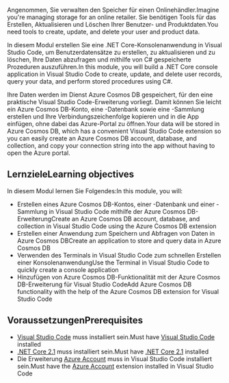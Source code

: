 <span data-ttu-id="46209-101">Angenommen, Sie verwalten den Speicher für einen Onlinehändler.</span><span class="sxs-lookup"><span data-stu-id="46209-101">Imagine you're managing storage for an online retailer.</span></span> <span data-ttu-id="46209-102">Sie benötigen Tools für das Erstellen, Aktualisieren und Löschen Ihrer Benutzer- und Produktdaten.</span><span class="sxs-lookup"><span data-stu-id="46209-102">You need tools to create, update, and delete your user and product data.</span></span>

<span data-ttu-id="46209-103">In diesem Modul erstellen Sie eine .NET Core-Konsolenanwendung in Visual Studio Code, um Benutzerdatensätze zu erstellen, zu aktualisieren und zu löschen, Ihre Daten abzufragen und mithilfe von C# gespeicherte Prozeduren auszuführen.</span><span class="sxs-lookup"><span data-stu-id="46209-103">In this module, you will build a .NET Core console application in Visual Studio Code to create, update, and delete user records, query your data, and perform stored procedures using C#.</span></span>

<span data-ttu-id="46209-104">Ihre Daten werden im Dienst Azure Cosmos DB gespeichert, für den eine praktische Visual Studio Code-Erweiterung vorliegt. Damit können Sie leicht ein Azure Cosmos DB-Konto, eine -Datenbank sowie eine -Sammlung erstellen und Ihre Verbindungszeichenfolge kopieren und in die App einfügen, ohne dabei das Azure-Portal zu öffnen.</span><span class="sxs-lookup"><span data-stu-id="46209-104">Your data will be stored in Azure Cosmos DB, which has a convenient Visual Studio Code extension so you can easily create an Azure Cosmos DB account, database, and collection, and copy your connection string into the app without having to open the Azure portal.</span></span>

## <a name="learning-objectives"></a><span data-ttu-id="46209-105">Lernziele</span><span class="sxs-lookup"><span data-stu-id="46209-105">Learning objectives</span></span>

<span data-ttu-id="46209-106">In diesem Modul lernen Sie Folgendes:</span><span class="sxs-lookup"><span data-stu-id="46209-106">In this module, you will:</span></span>  

- <span data-ttu-id="46209-107">Erstellen eines Azure Cosmos DB-Kontos, einer -Datenbank und einer -Sammlung in Visual Studio Code mithilfe der Azure Cosmos DB-Erweiterung</span><span class="sxs-lookup"><span data-stu-id="46209-107">Create an Azure Cosmos DB account, database, and collection in Visual Studio Code using the Azure Cosmos DB extension</span></span>
- <span data-ttu-id="46209-108">Erstellen einer Anwendung zum Speichern und Abfragen von Daten in Azure Cosmos DB</span><span class="sxs-lookup"><span data-stu-id="46209-108">Create an application to store and query data in Azure Cosmos DB</span></span>
- <span data-ttu-id="46209-109">Verwenden des Terminals in Visual Studio Code zum schnellen Erstellen einer Konsolenanwendung</span><span class="sxs-lookup"><span data-stu-id="46209-109">Use the Terminal in Visual Studio Code to quickly create a console application</span></span>
- <span data-ttu-id="46209-110">Hinzufügen von Azure Cosmos DB-Funktionalität mit der Azure Cosmos DB-Erweiterung für Visual Studio Code</span><span class="sxs-lookup"><span data-stu-id="46209-110">Add Azure Cosmos DB functionality with the help of the Azure Cosmos DB extension for Visual Studio Code</span></span>

## <a name="prerequisites"></a><span data-ttu-id="46209-111">Voraussetzungen</span><span class="sxs-lookup"><span data-stu-id="46209-111">Prerequisites</span></span>

- <span data-ttu-id="46209-112">[Visual Studio Code](https://code.visualstudio.com/) muss installiert sein.</span><span class="sxs-lookup"><span data-stu-id="46209-112">Must have [Visual Studio Code](https://code.visualstudio.com/) installed</span></span>
- <span data-ttu-id="46209-113">[.NET Core 2.1](https://www.microsoft.com/net/download) muss installiert sein.</span><span class="sxs-lookup"><span data-stu-id="46209-113">Must have [.NET Core 2.1](https://www.microsoft.com/net/download) installed</span></span>
- <span data-ttu-id="46209-114">Die Erweiterung [Azure Account](https://marketplace.visualstudio.com/items?itemName=ms-vscode.azure-account) muss in Visual Studio Code installiert sein.</span><span class="sxs-lookup"><span data-stu-id="46209-114">Must have the [Azure Account](https://marketplace.visualstudio.com/items?itemName=ms-vscode.azure-account) extension installed in Visual Studio Code</span></span>
